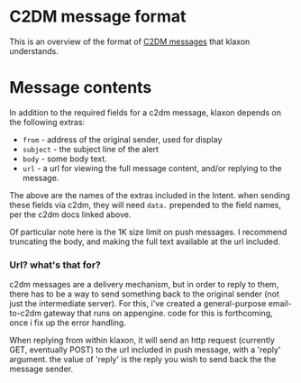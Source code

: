 # C2DM message format #

This is an overview of the format of [C2DM messages](http://code.google.com/android/c2dm) that klaxon understands.


# Message contents #

In addition to the required fields for a c2dm message, klaxon depends on the following extras:

  * `from` - address of the original sender, used for display
  * `subject` - the subject line of the alert
  * `body` - some body text.
  * `url` - a url for viewing the full message content, and/or replying to the message.

The above are the names of the extras included in the Intent. when sending these fields via c2dm, they will need `data.` prepended to the field names, per the c2dm docs linked above.

Of particular note here is the 1K size limit on push messages. I recommend truncating the body, and making the full text available at the url included.


### Url? what's that for? ###

c2dm messages are a delivery mechanism, but in order to reply to them, there has to be a way to send something back to the original sender (not just the intermediate server). For this, i've created a general-purpose email-to-c2dm gateway that runs on appengine. code for this is forthcoming, once i fix up the error handling.

When replying from within klaxon, it will send an http request (currently GET, eventually POST) to the url included in push message, with a 'reply' argument. the value of 'reply' is the reply you wish to send back the the message sender.